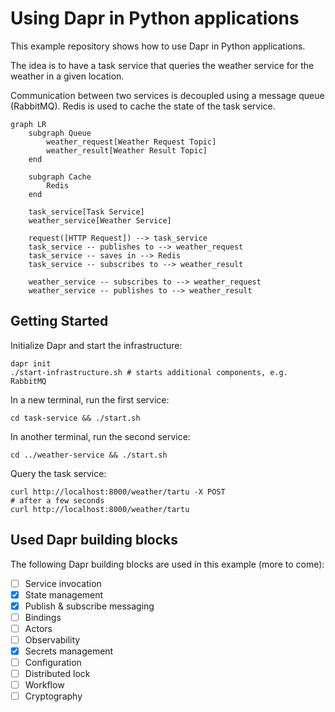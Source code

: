 # Using Dapr in Python applications

This example repository shows how to use Dapr in Python applications.

The idea is to have a task service that queries the weather service for the weather in a given location.

Communication between two services is decoupled using a message queue (RabbitMQ). Redis is used to cache the state of the task service.

```mermaid
graph LR
    subgraph Queue
        weather_request[Weather Request Topic]
        weather_result[Weather Result Topic]
    end

    subgraph Cache
        Redis
    end

    task_service[Task Service]
    weather_service[Weather Service]

    request([HTTP Request]) --> task_service
    task_service -- publishes to --> weather_request
    task_service -- saves in --> Redis
    task_service -- subscribes to --> weather_result

    weather_service -- subscribes to --> weather_request
    weather_service -- publishes to --> weather_result
```

## Getting Started

Initialize Dapr and start the infrastructure:

```shell
dapr init
./start-infrastructure.sh # starts additional components, e.g. RabbitMQ
```

In a new terminal, run the first service:

```shell
cd task-service && ./start.sh 
```

In another terminal, run the second service:

```shell
cd ../weather-service && ./start.sh
```

Query the task service:

```shell
curl http://localhost:8000/weather/tartu -X POST
# after a few seconds
curl http://localhost:8000/weather/tartu
```

## Used Dapr building blocks

The following Dapr building blocks are used in this example (more to come):

- [ ] Service invocation
- [x] State management
- [x] Publish & subscribe messaging
- [ ] Bindings
- [ ] Actors
- [ ] Observability
- [x] Secrets management
- [ ] Configuration
- [ ] Distributed lock
- [ ] Workflow
- [ ] Cryptography
